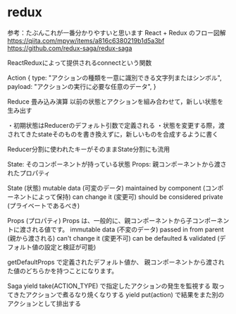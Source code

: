 # redux 
参考：たぶんこれが一番分かりやすいと思います React + Redux のフロー図解
https://qiita.com/mpyw/items/a816c6380219b1d5a3bf
https://github.com/redux-saga/redux-saga

ReactReduxによって提供されるconnectという関数

Action
{
    type: "アクションの種類を一意に識別できる文字列またはシンボル",
    payload: "アクションの実行に必要な任意のデータ",
}

Reduce
畳み込み演算
以前の状態とアクションを組み合わせて，新しい状態を生み出す

・初期状態はReducerのデフォルト引数で定義される
・状態を変更する際，渡されてきたstateそのものを書き換えずに，新しいものを合成するように書く

Reducer分割に使われたキーがそのままState分割にも流用

State: そのコンポーネントが持っている状態
Props: 親コンポーネントから渡されたプロパティ

  State (状態)
  mutable data (可変のデータ)
  maintained by component (コンポーネントによって保持)
  can change it (変更可)
  should be considered private (プライベートであるべき)

Props (プロパティ)
Props は、一般的に、親コンポーネントから子コンポーネントに渡される値です。
  immutable data (不変のデータ)
  passed in from parent (親から渡される)
  can't change it (変更不可)
  can be defaulted & validated (デフォルト値の設定と検証が可能)

getDefaultProps で定義されたデフォルト値か、
  親コンポーネントから渡された値のどちらかを持つことになります。

Saga
  yield take(ACTION_TYPE) で指定したアクションの発生を監視する
  取ってきたアクションで煮るなり焼くなりする
  yield put(action) で結果をまた別のアクションとして排出する
